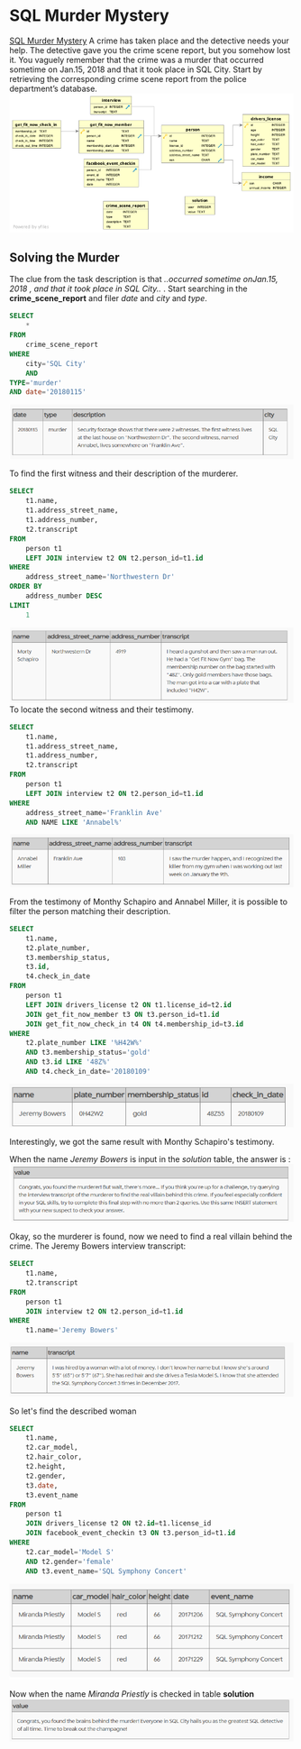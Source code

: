 # SQL Murder Mystery 
[SQL Murder Mystery](https://mystery.knightlab.com/)
A crime has taken place and the detective needs your help. The detective gave you the crime scene report, but you somehow lost it. You vaguely remember that the crime was a ​murder​ that occurred sometime on ​Jan.15, 2018​ and that it took place in ​SQL City​. Start by retrieving the corresponding crime scene report from the police department’s database.
![diagram](https://github.com/HanaHrubesova/SQL-Murder-Mystery/blob/main/schema.png)

## Solving the Murder
The clue from the task description is that *..occurred sometime on ​Jan.15, 2018​ , and that it took place in ​SQL City​..* . Start searching in the **crime_scene_report** and filer *date* and *city* and *type*.
``` SQL
SELECT
    *
FROM
    crime_scene_report
WHERE
    city='SQL City'
    AND
TYPE='murder'
AND date='20180115'

```
![results of firs query](https://github.com/HanaHrubesova/SQL-Murder-Mystery/blob/main/step_1.png)

To find the first witness and their description of the murderer.
```SQL
SELECT
    t1.name,
    t1.address_street_name,
    t1.address_number,
    t2.transcript
FROM
    person t1
    LEFT JOIN interview t2 ON t2.person_id=t1.id
WHERE
    address_street_name='Northwestern Dr'
ORDER BY
    address_number DESC
LIMIT
    1
```
![results of second query](https://github.com/HanaHrubesova/SQL-Murder-Mystery/blob/main/step_2.png)
To locate the second witness and their testimony.
```SQL
SELECT
    t1.name,
    t1.address_street_name,
    t1.address_number,
    t2.transcript
FROM
    person t1
    LEFT JOIN interview t2 ON t2.person_id=t1.id
WHERE
    address_street_name='Franklin Ave'
    AND NAME LIKE 'Annabel%'
```
![results of third query](https://github.com/HanaHrubesova/SQL-Murder-Mystery/blob/main/step3.png)

From the testimony of Monthy Schapiro and Annabel Miller, it is possible to filter the person matching their description. 
```SQL
SELECT
    t1.name,
    t2.plate_number,
    t3.membership_status,
    t3.id,
    t4.check_in_date
FROM
    person t1
    LEFT JOIN drivers_license t2 ON t1.license_id=t2.id
    JOIN get_fit_now_member t3 ON t3.person_id=t1.id
    JOIN get_fit_now_check_in t4 ON t4.membership_id=t3.id
WHERE
    t2.plate_number LIKE '%H42W%'
    AND t3.membership_status='gold'
    AND t3.id LIKE '48Z%'
    AND t4.check_in_date='20180109'
```
![results of fourth query](https://github.com/HanaHrubesova/SQL-Murder-Mystery/blob/main/step_4.png)

Interestingly, we got the same result with Monthy Schapiro's testimony.

When the name *Jeremy Bowers* is input in the  *solution* table, the answer is :
![Murderer](https://github.com/HanaHrubesova/SQL-Murder-Mystery/blob/main/murderer.png)


Okay, so the murderer is found, now we need to find a real villain behind the crime. 
The Jeremy Bowers interview transcript:
```SQL
SELECT
    t1.name,
    t2.transcript
FROM
    person t1
    JOIN interview t2 ON t2.person_id=t1.id
WHERE
    t1.name='Jeremy Bowers'
```
![the villain ](https://github.com/HanaHrubesova/SQL-Murder-Mystery/blob/main/villain_1.png)

So let's find the described woman 
```SQL
SELECT
    t1.name,
    t2.car_model,
    t2.hair_color,
    t2.height,
    t2.gender,
    t3.date,
    t3.event_name
FROM
    person t1
    JOIN drivers_license t2 ON t2.id=t1.license_id
    JOIN facebook_event_checkin t3 ON t3.person_id=t1.id
WHERE
    t2.car_model='Model S'
    AND t2.gender='female'
    AND t3.event_name='SQL Symphony Concert'
```
![the villain finished ](https://github.com/HanaHrubesova/SQL-Murder-Mystery/blob/main/villain_2.png)

Now when the name *Miranda Priestly* is checked in table **solution**
![the villain finished ](https://github.com/HanaHrubesova/SQL-Murder-Mystery/blob/main/result.png)